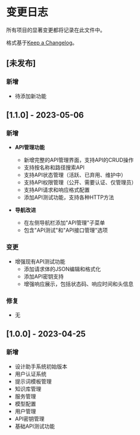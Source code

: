 # 变更日志

所有项目的显著变更都将记录在此文件中。

格式基于[Keep a Changelog](https://keepachangelog.com/zh-CN/1.0.0/)。

## [未发布]

### 新增

- 待添加新功能

## [1.1.0] - 2023-05-06

### 新增

- **API管理功能**
  - 新增完整的API管理界面，支持API的CRUD操作
  - 支持按名称和路径搜索API
  - 支持API状态管理（活跃、已弃用、维护中）
  - 支持API权限管理（公开、需要认证、仅管理员）
  - 支持API请求和响应格式配置
  - 添加API测试功能，支持各种HTTP方法

- **导航改进**
  - 在左侧导航栏添加"API管理"子菜单
  - 包含"API测试"和"API接口管理"选项

### 变更

- 增强现有API测试功能
  - 添加请求体的JSON编辑和格式化
  - 添加API密钥支持
  - 增强响应展示，包括状态码、响应时间和头信息

### 修复

- 无

## [1.0.0] - 2023-04-25

### 新增

- 设计助手系统初始版本
- 用户认证系统
- 提示词模板管理
- 知识库管理
- 服务管理
- 模型配置
- 用户管理
- API密钥管理
- 基础API测试功能 
